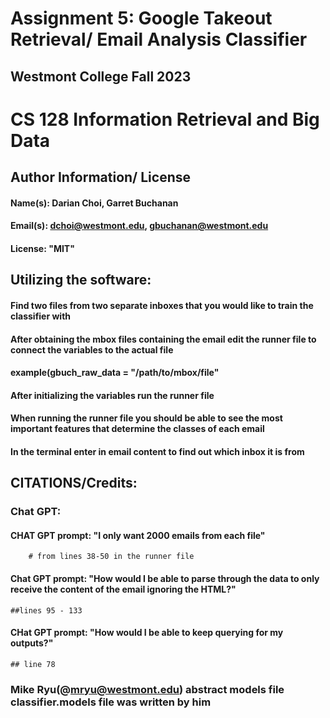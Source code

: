 

# Assignment 5: Google Takeout Retrieval/ Email Analysis Classifier
## Westmont College Fall 2023

# CS 128 Information Retrieval and Big Data

## Author Information/ License
#### Name(s): Darian Choi, Garret Buchanan 
#### Email(s): dchoi@westmont.edu, gbuchanan@westmont.edu
#### License: "MIT" 

## Utilizing the software: 
#### Find two files from two separate inboxes that you would like to train the classifier with
#### After obtaining the mbox files containing the email edit the runner file to connect the variables to the actual file 
#### example(gbuch_raw_data = "/path/to/mbox/file"
#### After initializing the variables run the runner file
#### When running the runner file you should be able to see the most important features that determine the classes of each email 
#### In the terminal enter in email content to find out which inbox it is from


## CITATIONS/Credits:
### Chat GPT:
  #### CHAT GPT prompt: "I only want 2000 emails from each file"
        # from lines 38-50 in the runner file
  #### Chat GPT prompt: "How would I be able to parse through the data to only receive the content of the email ignoring the HTML?"
    ##lines 95 - 133 
  #### CHat GPT prompt: "How would I be able to keep querying for my outputs?"
    ## line 78 
  
### Mike Ryu(@mryu@westmont.edu) abstract models file classifier.models file was written by him 

